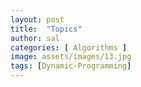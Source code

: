 ```yaml
---
layout: post
title:  "Topics"
author: sal
categories: [ Algorithms ]
image: assets/images/13.jpg
tags: [Dynamic-Programming]
---
```

### 
